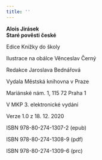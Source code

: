 ```yaml
---
title: ''
---
```


**Alois Jirásek  
Staré pověsti české**

  

Edice Knížky do školy

Ilustrace na obálce Věnceslav Černý

Redakce Jaroslava Bednářová

  

Vydala Městská knihovna v Praze

Mariánské nám. 1, 115 72 Praha 1

  

V MKP 3. elektronické vydání

Verze 1.0 z 18. 12. 2020

  

ISBN 978-80-274-1307-2 (epub)

ISBN 978-80-274-1308-9 (pdf)

ISBN 978-80-274-1309-6 (prc)
